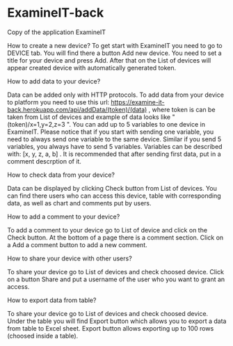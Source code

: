 # ExamineIT-back
Copy of the application ExamineIT

How to create a new device?
To get start with ExamineIT you need to go to DEVICE tab. You will find there a button Add new device. You need to set a title for your device and press Add. After that on the List of devices will appear created device with automatically generated token.

How to add data to your device?

Data can be added only with HTTP protocols. To add data from your device to platform you need to use this url:
https://examine-it-back.herokuapp.com/api/addData/(token)/(data) ,
where token is can be taken from List of devices and example of data looks like "(token)/x=1,y=2,z=3 ". You can add up to 5 variables to one device in ExamineIT. Please notice that if you start with sending one variable, you need to always send one variable to the same device. Similar if you send 5 variables, you always have to send 5 variables. Variables can be described with: [x, y, z, a, b] . It is recommended that after sending first data, put in a comment descrption of it.

How to check data from your device?

Data can be displayed by clicking Check button from List of devices. You can find there users who can access this device, table with corresponding data, as well as chart and comments put by users.

How to add a comment to your device?

To add a comment to your device go to List of device and click on the Check button. At the bottom of a page there is a comment section. Click on a Add a comment button to add a new comment.

How to share your device with other users?

To share your device go to List of devices and check choosed device. Click on a button Share and put a username of the user who you want to grant an access.

How to export data from table?

To share your device go to List of devices and check choosed device. Under the table you will find Export button which allows you to export a data from table to Excel sheet. Export button allows exporting up to 100 rows (choosed inside a table).

